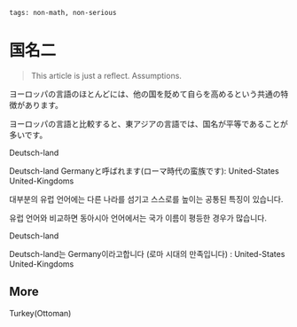 ```
tags: non-math, non-serious
```

# 国名二

> This article is just a reflect. Assumptions.

ヨーロッパの言語のほとんどには、他の国を貶めて自らを高めるという共通の特徴があります。

ヨーロッパの言語と比較すると、東アジアの言語では、国名が平等であることが多いです。

Deutsch-land

Deutsch-land Germanyと呼ばれます(ローマ時代の蛮族です):
United-States
United-Kingdoms

대부분의 유럽 언어에는 다른 나라를 섬기고 스스로를 높이는 공통된 특징이 있습니다.

유럽 ​​언어와 비교하면 동아시아 언어에서는 국가 이름이 평등한 경우가 많습니다.

Deutsch-land

Deutsch-land는 Germany이라고합니다 (로마 시대의 만족입니다) :
United-States
United-Kingdoms

## More

Turkey(Ottoman)

<!--
Austria.
-->


<!--
The name Austria is a latinization of German Österreich (that is, the spelling of the name Austria approximates, for the benefit of Latin speakers, the sound of the German name Österreich). This has led to much confusion[citation needed] as German Ost is "east", but Latin auster is "south". That is why the name is similar to Australia, which is derived from the Latin Terra Australis ("southern land").

All Germanic languages other than English have a name for Austria corresponding to Österreich.

The division of languages. This happens less often in EA, but this world is managed by English obviously.
-->